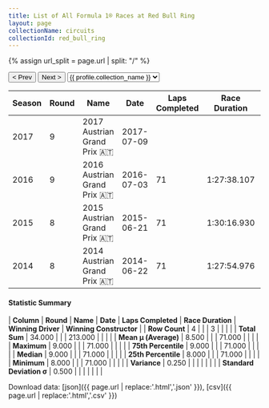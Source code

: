 ```yaml
---
title: List of All Formula 1® Races at Red Bull Ring
layout: page
collectionName: circuits
collectionId: red_bull_ring
---
```


{% assign url_split = page.url | split: "/" %}
<div id="collection-navigation">
<button onclick="selector.options[selector.selectedIndex-1].value && (window.location = selector.options[selector.selectedIndex-1].value);">&lt; Prev</button>
<button onclick="selector.options[selector.selectedIndex+1].value && (window.location = selector.options[selector.selectedIndex+1].value);">Next &gt;</button>
<select id="selector" onchange="this.options[this.selectedIndex].value && (window.location = this.options[this.selectedIndex].value);">
  {% for collectionId in site.data[page.collectionName].refs %}
    {% if collectionId == page.collectionId %}
      {% assign selected = "selected" %}
    {% else %}
      {% assign selected = "" %}
    {% endif %}
    {% assign profile = site.data[page.collectionName][collectionId].profile %}
    <option value="/f1/{{ page.collectionName }}/{{ collectionId }}/{{ url_split[4] }}" {{ selected }}>{{ profile.collection_name }}</option>
  {% endfor %}
</select>
</div>

| Season | Round | Name | Date | Laps Completed | Race Duration | Winning Driver | Winning Constructor |
|--|--|--|--|--|--|--|--|
| 2017 | 9 | 2017 Austrian Grand Prix 🇦🇹 | 2017-07-09 |   |   |   |   |
| 2016 | 9 | 2016 Austrian Grand Prix 🇦🇹 | 2016-07-03 | 71 | 1:27:38.107 | Lewis Hamilton 🇬🇧 | Mercedes 🇩🇪 |
| 2015 | 8 | 2015 Austrian Grand Prix 🇦🇹 | 2015-06-21 | 71 | 1:30:16.930 | Nico Rosberg 🇩🇪 | Mercedes 🇩🇪 |
| 2014 | 8 | 2014 Austrian Grand Prix 🇦🇹 | 2014-06-22 | 71 | 1:27:54.976 | Nico Rosberg 🇩🇪 | Mercedes 🇩🇪 |

#### Statistic Summary

| **Column** | **Round** | **Name** | **Date** | **Laps Completed** | **Race Duration** | **Winning Driver** | **Winning Constructor** |
| **Row Count** | 4 |  |  | 3 |  |  |  |
| **Total Sum** | 34.000 |  |  | 213.000 |  |  |  |
| **Mean μ (Average)** | 8.500 |  |  | 71.000 |  |  |  |
| **Maximum** | 9.000 |  |  | 71.000 |  |  |  |
| **75th Percentile** | 9.000 |  |  | 71.000 |  |  |  |
| **Median** | 9.000 |  |  | 71.000 |  |  |  |
| **25th Percentile** | 8.000 |  |  | 71.000 |  |  |  |
| **Minimum** | 8.000 |  |  | 71.000 |  |  |  |
| **Variance** | 0.250 |  |  |  |  |  |  |
| **Standard Deviation σ** | 0.500 |  |  |  |  |  |  |

Download data: [json]({{ page.url | replace:'.html','.json' }}), [csv]({{ page.url | replace:'.html','.csv' }})
